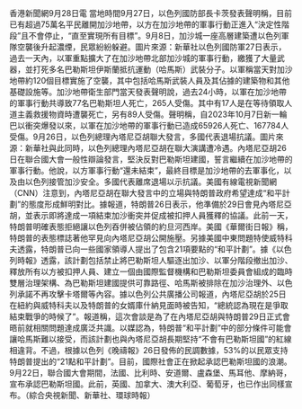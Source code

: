 香港新聞網9月28日電 當地時間9月27日，以色列國防部長卡茨發表聲明稱，目前已有超過75萬名平民離開加沙地帶，以方在加沙地帶的軍事行動正進入“決定性階段”且不會停止，“直至實現所有目標”。9月8日，加沙城一座高層建築遭以色列軍隊空襲後升起濃煙，民眾紛紛躲避。圖片來源：新華社以色列國防軍27日表示，過去一天內，以軍重點擴大了在加沙地帶北部加沙城的軍事行動，繳獲了大量武器，並打死多名巴勒斯坦伊斯蘭抵抗運動（哈馬斯）武裝分子。以軍稱當天對加沙地帶約120個目標實施了空襲，其中包括哈馬斯武裝人員及其佔據的建築物和其他基礎設施等。加沙地帶衛生部門當天發表聲明說，過去24小時，以軍在加沙地帶的軍事行動共導致77名巴勒斯坦人死亡，265人受傷。其中有17人是在等待領取人道主義救援物資時遭襲死亡，另有89人受傷。聲明稱，自2023年10月7日新一輪巴以衝突爆發以來，以軍在加沙地帶的軍事行動已造成65926人死亡、167784人受傷。9月26日，以色列總理內塔尼亞胡聯大發言，多國代表退場抗議。圖片來源：新華社與此同時，以色列總理內塔尼亞胡在聯大演講遭冷遇。內塔尼亞胡26日在聯合國大會一般性辯論發言，堅決反對巴勒斯坦建國，誓言繼續在加沙地帶的軍事行動。他說，以方軍事行動“還未結束”，最終目標是加沙地帶的去軍事化，以及由以色列接管加沙安全。多國代表離席退場以示抗議。美國有線電視新聞網（CNN）注意到，內塔尼亞胡在聯大發言中的立場與特朗普政府希望達成“和平計劃”的態度形成鮮明對比。據報道，特朗普26日表示，他準備於29日會見內塔尼亞胡，並表示即將達成一項結束加沙衝突并促成被扣押人員獲釋的協議。此前一天，特朗普明確表態拒絕讓以色列吞併被佔領的約旦河西岸。美國《華爾街日報》稱，特朗普的表態標誌著他罕見向內塔尼亞胡公開施壓。另據美國中東問題特使威特科夫透露，特朗普已向一些國家領導人提出了包含21項要點的“和平計劃”。據《以色列時報》透露，該計劃包括禁止將巴勒斯坦人驅逐出加沙、以軍分階段撤出加沙、釋放所有以方被扣押人員、建立一個由國際監督機構和巴勒斯坦委員會組成的臨時雙層治理架構、為巴勒斯坦建國提供可靠路徑、哈馬斯被排除在加沙治理外、以色列承諾不再攻擊卡塔爾等內容。據以色列公共廣播公司報道，內塔尼亞胡於25日在紐約與威特科夫以及特朗普的女婿庫什納見面時被告知，“總統認為現在是爭取結束戰爭的時候了”。報道稱，這次會談是為了在內塔尼亞胡與特朗普29日正式會晤前就相關問題達成廣泛共識。以媒認為，特朗普“和平計劃”中的部分條件可能會讓哈馬斯難以接受，而該計劃也與內塔尼亞胡長期堅持“不會有巴勒斯坦國”的紅線相違背。不過，根據以色列《晚禱報》26日發佈的民調數據，53%的以民眾支持特朗普提出的“21點和平計劃”。目前，國際社會正在掀起承認巴勒斯坦國的浪潮。9月22日，聯合國大會期間，法國、比利時、安道爾、盧森堡、馬耳他、摩納哥，宣布承認巴勒斯坦國。此前，英國、加拿大、澳大利亞、葡萄牙，也已作出同樣宣布。（綜合央視新聞、新華社、環球時報）